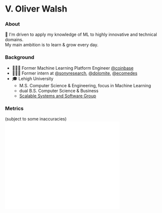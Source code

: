 # V. Oliver Walsh
### About
👋 I'm driven to apply my knowledge of ML to highly innovative and technical domains.  
My main ambition is to learn & grow every day.

### Background
- 👨🏼‍💻 Former Machine Learning Platform Engineer [@coinbase](https://github.com/coinbase)
- 👨🏼‍💻 Former intern at [@sonyresearch](https://github.com/SonyResearch), [@dolomite](https://github.com/dolomite-exchange), [@ecomedes](https://www.ecomedes.com/)
- 🎓 Lehigh University
  - M.S. Computer Science & Engineering, focus in Machine Learning
  - dual B.S. Computer Science & Business
  - [Scalable Systems and Software Group](https://sss.cse.lehigh.edu/)

### Metrics
(subject to some inaccuracies)  
<img src="/github-metrics.svg" alt="Metrics" width="75%">
